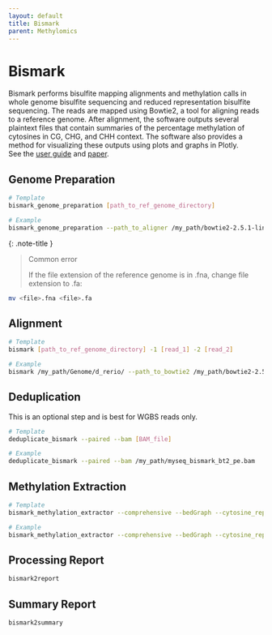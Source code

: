 ```yaml
---
layout: default
title: Bismark
parent: Methylomics
---
```


# Bismark
Bismark performs bisulfite mapping alignments and methylation calls in whole genome bisulfite sequencing and reduced representation bisulfite sequencing. The reads are mapped using Bowtie2, a tool for aligning reads to a reference genome. After alignment, the software outputs several plaintext files that contain summaries of the percentage methylation of cytosines in CG, CHG, and CHH context. The software also provides a method for visualizing these outputs using plots and graphs in Plotly.  
See the [user guide](https://felixkrueger.github.io/Bismark/) and [paper](https://www.ncbi.nlm.nih.gov/pmc/articles/PMC3102221/).

## Genome Preparation
```bash
# Template
bismark_genome_preparation [path_to_ref_genome_directory]

# Example
bismark_genome_preparation --path_to_aligner /my_path/bowtie2-2.5.1-linux-x86_64/ /my_path/Genome/Human_Genome_GRCh38.p14/ncbi_dataset/data/GCF_000001405.40_RefSeq/ 
```

{: .note-title }
> Common error
> 
> If the file extension of the reference genome is in .fna, change file extension to .fa:
```bash
mv <file>.fna <file>.fa
```

## Alignment
```bash
# Template
bismark [path_to_ref_genome_directory] -1 [read_1] -2 [read_2]

# Example
bismark /my_path/Genome/d_rerio/ --path_to_bowtie2 /my_path/bowtie2-2.5.1-linux-x86_64 -1 /my_sequences/read_1.fq -2 /my_sequences/read_2.fq
```

## Deduplication
This is an optional step and is best for WGBS reads only.
```bash
# Template
deduplicate_bismark --paired --bam [BAM_file]

# Example
deduplicate_bismark --paired --bam /my_path/myseq_bismark_bt2_pe.bam
```

## Methylation Extraction
```bash
# Template
bismark_methylation_extractor --comprehensive --bedGraph --cytosine_report --genome_folder [path_to_ref_genome_directory] [BAM_file]

# Example
bismark_methylation_extractor --comprehensive --bedGraph --cytosine_report --genome_folder /my_path/Genome/d_rerio/ myseq_bismark_bt2_pe.deduplicated.bam
```

## Processing Report
```bash
bismark2report
```

## Summary Report
```bash
bismark2summary
```